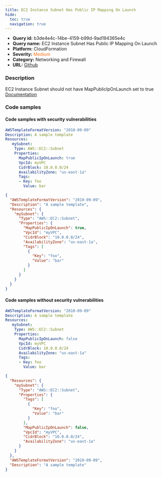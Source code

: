 ```yaml
---
title: EC2 Instance Subnet Has Public IP Mapping On Launch
hide:
  toc: true
  navigation: true
---
```


<style>
  .highlight .hll {
    background-color: #ff171742;
  }
  .md-content {
    max-width: 1100px;
    margin: 0 auto;
  }
</style>

-   **Query id:** b3de4e4c-14be-4159-b99d-9ad194365e4c
-   **Query name:** EC2 Instance Subnet Has Public IP Mapping On Launch
-   **Platform:** CloudFormation
-   **Severity:** <span style="color:#ff7213">Medium</span>
-   **Category:** Networking and Firewall
-   **URL:** [Github](https://github.com/Checkmarx/kics/tree/master/assets/queries/cloudFormation/aws/ec2_instance_subnet_has_public_ip_mapping_on_launch)

### Description
EC2 Instance Subnet should not have MapPublicIpOnLaunch set to true<br>
[Documentation](https://docs.aws.amazon.com/AWSCloudFormation/latest/UserGuide/aws-resource-ec2-subnet.html#cfn-ec2-subnet-mappubliciponlaunch)

### Code samples
#### Code samples with security vulnerabilities
```yaml title="Positive test num. 1 - yaml file" hl_lines="7"
AWSTemplateFormatVersion: "2010-09-09"
Description: A sample template
Resources:
   mySubnet:
    Type: AWS::EC2::Subnet
    Properties:
      MapPublicIpOnLaunch: true
      VpcId: myVPC
      CidrBlock: 10.0.0.0/24
      AvailabilityZone: "us-east-1a"
      Tags:
      - Key: foo
        Value: bar

```
```json title="Positive test num. 2 - json file" hl_lines="8"
{
  "AWSTemplateFormatVersion": "2010-09-09",
  "Description": "A sample template",
  "Resources": {
    "mySubnet": {
      "Type": "AWS::EC2::Subnet",
      "Properties": {
        "MapPublicIpOnLaunch": true,
        "VpcId": "myVPC",
        "CidrBlock": "10.0.0.0/24",
        "AvailabilityZone": "us-east-1a",
        "Tags": [
          {
            "Key": "foo",
            "Value": "bar"
          }
        ]
      }
    }
  }
}

```


#### Code samples without security vulnerabilities
```yaml title="Negative test num. 1 - yaml file"
AWSTemplateFormatVersion: "2010-09-09"
Description: A sample template
Resources:
   mySubnet:
    Type: AWS::EC2::Subnet
    Properties:
      MapPublicIpOnLaunch: false
      VpcId: myVPC
      CidrBlock: 10.0.0.0/24
      AvailabilityZone: "us-east-1a"
      Tags:
      - Key: foo
        Value: bar

```
```json title="Negative test num. 2 - json file"
{
  "Resources": {
    "mySubnet": {
      "Type": "AWS::EC2::Subnet",
      "Properties": {
        "Tags": [
          {
            "Key": "foo",
            "Value": "bar"
          }
        ],
        "MapPublicIpOnLaunch": false,
        "VpcId": "myVPC",
        "CidrBlock": "10.0.0.0/24",
        "AvailabilityZone": "us-east-1a"
      }
    }
  },
  "AWSTemplateFormatVersion": "2010-09-09",
  "Description": "A sample template"
}

```
